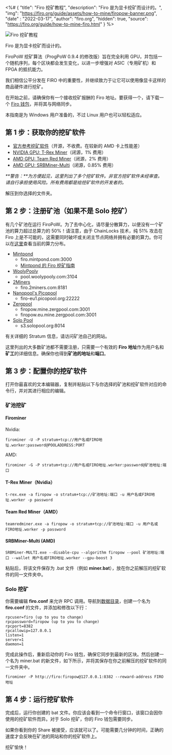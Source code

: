 <%# {
  "title": "Firo 挖矿教程",
  "description": "Firo 是为显卡挖矿而设计的。",
  "img": "https://firo.org/guide/assets/how-to-mine/firopow-banner.png",
  "date" : "2022-03-17",
  "author": "firo.org",
  "hidden": true,
  "source": "https://firo.org/guide/how-to-mine-firo.html"
} %>

![Firo 挖矿教程](https://firo.org/guide/assets/how-to-mine/firopow-banner.png#size=1920x960 "Firo 挖矿教程")

Firo 是为显卡挖矿而设计的。

FiroPoW 挖矿算法（ProgPoW 0.9.4 的修改版）旨在完全利用 GPU，并包括一个随机序列，每个区块都会发生变化，以进一步增强对 ASIC（专用矿机）和 FPGA 的抵抗能力。

我们相信公平分发在 FIRO 中的重要性，并继续致力于让它可以使用像显卡这样的商品硬件进行挖矿。

在开始之前，请确保你有一个接收挖矿报酬的 Firo 地址。要获得一个，请下载一个 [Firo 钱包](https://firo.org/zh-cn/get-firo/download/)，并将其与网络同步。

本指南是为 Windows 用户准备的，不过 Linux 用户也可以轻松适应。

## 第 1 步：获取你的挖矿软件

* [官方参考挖矿软件](github.com/firoorg/firominer/releases)（开源，不收费。在较新的 AMD 卡上性能差）
* [NVIDIA GPU: T-Rex Miner](github.com/trexminer/T-Rex/releases)（闭源，1% 费用）
* [AMD GPU: Team Red Miner](github.com/todxx/teamredminer/releases)（闭源，2% 费用）
* [AMD GPU: SRBMiner-Multi](github.com/doktor83/SRBMiner-Multi/releases)（闭源，0.85% 费用）

_**警告：**为方便起见，这里列出了多个挖矿软件。非官方挖矿软件未经审查。请自行承担使用风险。所有费用都是给挖矿软件的开发者的。_

解压到你选择的文件夹。

## 第 2 步：注册矿池（如果不是 Solo 挖矿）

有几个矿池在运行 FiroPoW。为了去中心化，请尽量分散算力，以便没有一个矿池的算力超过总算力的 50%！请注意，由于 ChainLocks 技术，纯 51% 攻击在 Firo 上是不可能的，这需要同时破坏或关闭主节点网络并拥有必要的算力。你可以在[这里](https://poolbay.io/crypto/317/firo)查看当前的算力分布。

* [Mintpond](https://mintpond.com/#!/firo)
  * firo.mintpond.com:3000
  * [Mintpond 的 Firo 挖矿指南](https://mintpond.com/getting-started-guide/firo)
* [WoolyPooly](https://woolypooly.com/en/coin/firo)
  * pool.woolypooly.com:3104
* [2Miners](https://2miners.com/firo-mining-pool)
  * firo.2miners.com:8181
* [Nanopool's Picopool](https://picopool.org/)
  * firo-eu1.picopool.org:22222
* [Zergpool](http://zergpool.com/)
  * firopow.mine.zergpool.com:3001
  * firopow.eu.mine.zergpool.com:3001
* [Solo Pool](https://firo.solopool.org/)
  * s3.solopool.org:8014

有关详细的 Stratum 信息，请访问矿池自己的网站。

这里列出的大多数矿池都不需要注册，只需要一个有效的 **Firo 地址**作为用户名和**矿工**的详细信息。确保你也得到**矿池的地址**和**端口**。

## 第 3 步：配置你的挖矿软件

打开你最喜欢的文本编辑器，复制并粘贴以下与你选择的矿池和挖矿软件对应的命令行，并对其进行相应的编辑。

### 矿池挖矿

#### Firominer

Nvidia:
```
firominer -U -P stratum+tcp://用户名或FIRO地址.worker:password@POOLADDRESS:PORT
```
AMD:
```
firominer -G -P stratum+tcp://用户名或FIRO地址.worker:password@矿池地址:端口
```

#### T-Rex Miner（Nvidia）

```
t-rex.exe -a firopow -o stratum+tcp://矿池地址:端口 -u 用户名或FIRO地址.worker -p password
```

#### Team Red Miner（AMD）

```
teamredminer.exe -a firopow -o stratum+tcp://矿池地址:端口 -u 用户名或FIRO地址.worker -p password
```

#### SRBMiner-Multi (AMD)

```
SRBMiner-MULTI.exe --disable-cpu --algorithm firopow --pool 矿池地址:端口 --wallet 用户名或FIRO地址.worker --gpu-boost 3
```

粘贴后，将该文件保存为 .bat 文件（例如 **miner.bat**），放在你之前解压的挖矿软件的同一文件夹中。

### Solo 挖矿

你需要编辑 **firo.conf** 来允许 RPC 调用。导航到[数据目录](https://github.com/firoorg/firo/wiki/Default-data-directories)，创建一个名为 **firo.conf** 的文件，并添加和修改以下行：

```
rpcuser=firo (up to you to change)
rpcpassword=firopow (up to you to change)
rpcport=8382
rpcallowip=127.0.0.1
listen=1
server=1
daemon=1
```

完成此操作后，重新启动你的 Firo 钱包，确保它同步到最新的区块。然后创建一个名为 miner.bat 的新文件，如下所示，并将其保存在你之前解压的挖矿软件的同一文件夹中。

```
firominer -P http://firo:firopow@127.0.0.1:8382 --reward-address FIRO地址
```

## 第 4 步：运行挖矿软件

完成后，运行你创建的 bat 文件。你应该会看到一个命令行窗口，该窗口会因你使用的挖矿软件而异。对于 Solo 挖矿，你的 Firo 钱包需要同步。

如果你看到你的 Share 被接受，应该就可以了。可能需要几分钟的时间，正确的速度才会反映在矿池的网站和你的挖矿软件上。

挖矿愉快！

